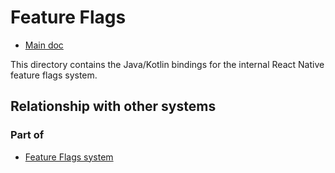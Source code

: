# Feature Flags

- [Main doc](../../../../../../../../../../../../__docs__/README.md)

This directory contains the Java/Kotlin bindings for the internal React Native
feature flags system.

## Relationship with other systems

### Part of

- [Feature Flags system](../../../../../../../../../../src/private/featureflags/__docs__/README.md)
